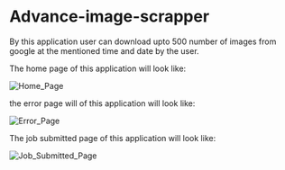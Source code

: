 # Advance-image-scrapper

By this application user can download upto 500 number of images from google at the mentioned time and date by the user.

The home page of this application will look like:

![Home_Page](https://user-images.githubusercontent.com/118554145/204607349-3f5ea820-97fa-4524-bfe9-d13e0c7afd19.png)

the error page will of this application will look like:

![Error_Page](https://user-images.githubusercontent.com/118554145/204608434-e773be4e-6862-4bc3-901a-0940f7269cea.png)


The job submitted page of this application will look like:

![Job_Submitted_Page](https://user-images.githubusercontent.com/118554145/204608898-d39a31e2-03b1-4532-a22f-78f644282b24.png)


